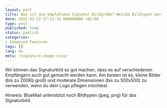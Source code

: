 ```yaml
---
layout: post
title: Was ist die empfohlene Signatur Bildgröße? Welche Bildtypen werden unterstützt zur Unterschrift?
date: 2015-02-22 17:51:14.000000000 +02:00
type: post
published: true
status: publish
categories:
- Enhanced Features
tags: []
lang: de
meta: /signature-image-size/
---
```


Wir können das Signaturbild so gut machen, dass es auf verschiedenen Empfängern auch gut gemacht werden kann. Am besten ist es, kleine Bilder (bis zu 200Kb groß) und moderate Dimensionen (bis zu 500x500) zu verwenden, wenn du dein Logo pflegen möchtest.

Hinweis: BlueMail unterstützt noch Bildtypen (jpeg, png) für das Signaturbild.
